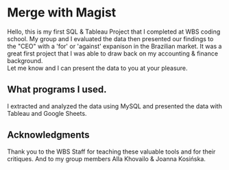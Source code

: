# Merge with Magist
Hello, this is my first SQL & Tableau Project that I completed at WBS coding school.  My group and I evaluated the data then presented our findings to the "CEO" with a 'for' or 'against' expanison in the Brazilian market.  It was a great first project that I was able to draw back on my accounting & finance background.    
Let me know and I can present the data to you at your pleasure. 

## What programs I used.
I extracted and analyzed the data using MySQL and presented the data with Tableau and Google Sheets. 

## Acknowledgments
Thank you to the WBS Staff for teaching these valuable tools and for their critiques. And to my group members Alla Khovailo & Joanna Kosińska.        

